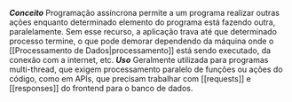 ***Conceito***
	Programação assíncrona permite a um programa realizar outras ações enquanto determinado elemento do programa está fazendo outra, paralelamente. Sem esse recurso, a aplicação trava até que determinado processo termine, o que pode demorar dependendo da máquina onde o [[Processamento de Dados|processamento]] está sendo executado, da conexão com a internet, etc.
***Uso***
	Geralmente utilizada para programas multi-thread, que exigem processamento paralelo de funções ou ações do código, como em APIs, que precisam trabalhar com [[requests]] e [[responses]] do frontend para o banco de dados. 